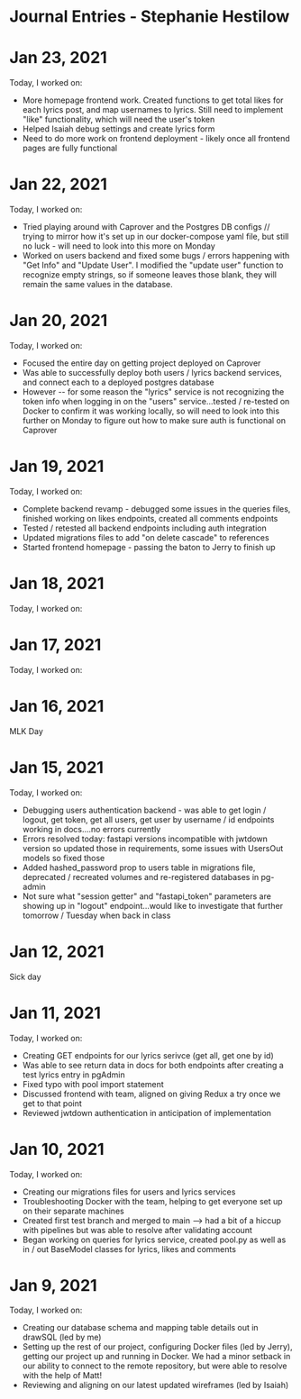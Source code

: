 # Journal Entries - Stephanie Hestilow


# Jan 23, 2021
Today, I worked on:
* More homepage frontend work.  Created functions to get total likes for each lyrics post, and map usernames to lyrics. Still need to implement "like" functionality, which will need the user's token
* Helped Isaiah debug settings and create lyrics form
* Need to do more work on frontend deployment - likely once all frontend pages are fully functional


# Jan 22, 2021
Today, I worked on:
* Tried playing around with Caprover and the Postgres DB configs // trying to mirror how it's set up in our docker-compose yaml file, but still no luck - will need to look into this more on Monday
* Worked on users backend and fixed some bugs / errors happening with "Get Info" and "Update User".  I modified the "update user" function to recognize empty strings, so if someone leaves those blank, they will remain the same values in the database.


# Jan 20, 2021
Today, I worked on:
* Focused the entire day on getting project deployed on Caprover
* Was able to successfully deploy both users / lyrics backend services, and connect each to a deployed postgres database
* However -- for some reason the "lyrics" service is not recognizing the token info when logging in on the "users" service...tested / re-tested on Docker to confirm it was working locally, so will need to look into this further on Monday to figure out how to make sure auth is functional on Caprover


# Jan 19, 2021
Today, I worked on:
* Complete backend revamp - debugged some issues in the queries files, finished working on likes endpoints, created all comments endpoints
* Tested / retested all backend endpoints including auth integration
* Updated migrations files to add "on delete cascade" to references
* Started frontend homepage - passing the baton to Jerry to finish up


# Jan 18, 2021
Today, I worked on:


# Jan 17, 2021
Today, I worked on:


# Jan 16, 2021
MLK Day


# Jan 15, 2021
Today, I worked on:
* Debugging users authentication backend - was able to get login / logout, get token, get all users, get user by username / id endpoints working in docs....no errors currently
* Errors resolved today: fastapi versions incompatible with jwtdown version so updated those in requirements, some issues with UsersOut models so fixed those
* Added hashed_password prop to users table in migrations file, deprecated / recreated volumes and re-registered databases in pg-admin
* Not sure what "session getter" and "fastapi_token" parameters are showing up in "logout" endpoint...would like to investigate that further tomorrow / Tuesday when back in class


# Jan 12, 2021
Sick day


# Jan 11, 2021
Today, I worked on:
* Creating GET endpoints for our lyrics serivce (get all, get one by id)
* Was able to see return data in docs for both endpoints after creating a test lyrics entry in pgAdmin
* Fixed typo with pool import statement
* Discussed frontend with team, aligned on giving Redux a try once we get to that point
* Reviewed jwtdown authentication in anticipation of implementation


# Jan 10, 2021
Today, I worked on:
* Creating our migrations files for users and lyrics services
* Troubleshooting Docker with the team, helping to get everyone set up on their separate machines
* Created first test branch and merged to main --> had a bit of a hiccup with pipelines but was able to resolve after validating account
* Began working on queries for lyrics service, created pool.py as well as in / out BaseModel classes for lyrics, likes and comments


# Jan 9, 2021
Today, I worked on:
* Creating our database schema and mapping table details out in drawSQL (led by me)
* Setting up the rest of our project, configuring Docker files (led by Jerry), getting our project up and running in Docker. We had a minor setback in our ability to connect to the remote repository, but were able to resolve with the help of Matt!
* Reviewing and aligning on our latest updated wireframes (led by Isaiah)
